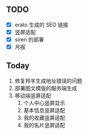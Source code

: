 ## TODO

- [x] erato 生成的 SEO 链接
- [x] 竖屏适配
- [x] siren 的部署
- [x] 月报

## Today

1. 修复羚羊生成地址错误的问题
2. 部署图文模版的服务端生成
3. 移动端竖屏适配
	1. 个人中心竖屏显示
	2. 基本信息竖屏适配
	3. 我的收藏竖屏适配
	4. 我的名片竖屏适配